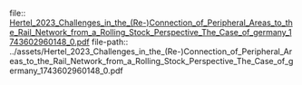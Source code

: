 file:: [Hertel_2023_Challenges_in_the_(Re-)Connection_of_Peripheral_Areas_to_the_Rail_Network_from_a_Rolling_Stock_Perspective_The_Case_of_germany_1743602960148_0.pdf](../assets/Hertel_2023_Challenges_in_the_(Re-)Connection_of_Peripheral_Areas_to_the_Rail_Network_from_a_Rolling_Stock_Perspective_The_Case_of_germany_1743602960148_0.pdf)
file-path:: ../assets/Hertel_2023_Challenges_in_the_(Re-)Connection_of_Peripheral_Areas_to_the_Rail_Network_from_a_Rolling_Stock_Perspective_The_Case_of_germany_1743602960148_0.pdf
